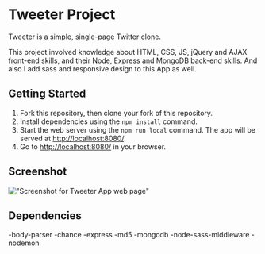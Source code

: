 # Tweeter Project

Tweeter is a simple, single-page Twitter clone.

This project involved knowledge about HTML, CSS, JS, jQuery and AJAX front-end skills, and their Node, Express and MongoDB back-end skills. And also I add sass and responsive design to this App as well.


## Getting Started

1. Fork this repository, then clone your fork of this repository.
2. Install dependencies using the `npm install` command.
3. Start the web server using the `npm run local` command. The app will be served at <http://localhost:8080/>.
4. Go to <http://localhost:8080/> in your browser.

## Screenshot

!["Screenshot for Tweeter App web page"]()

## Dependencies

-body-parser
-chance
-express
-md5
-mongodb
-node-sass-middleware
-nodemon

